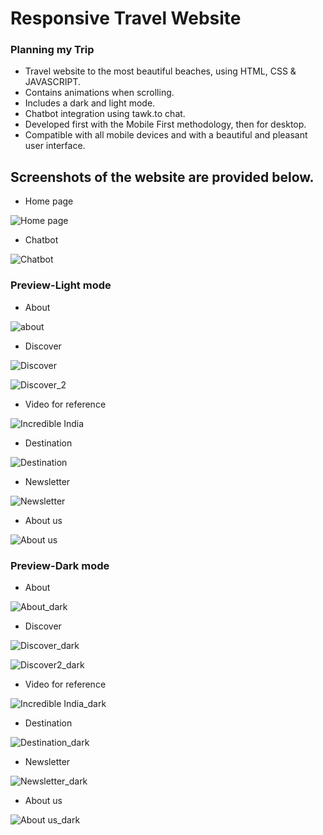 # Responsive Travel Website 
###  Planning my Trip 

- Travel website to the most beautiful beaches, using HTML, CSS & JAVASCRIPT.
- Contains animations when scrolling.
- Includes a dark and light mode.
- Chatbot integration using tawk.to chat.
- Developed first with the Mobile First methodology, then for desktop.
- Compatible with all mobile devices and with a beautiful and pleasant user interface.
## Screenshots of the website are provided below.
- Home page

![Home page](https://user-images.githubusercontent.com/44429049/175069472-f817adcc-1c57-45de-bd5c-6f12866099de.jpeg)

- Chatbot

![Chatbot](https://user-images.githubusercontent.com/44429049/175069846-020d5e3e-f9c7-4ee0-a543-c86c75a0b48c.jpeg)
### Preview-Light mode

- About

![about](https://user-images.githubusercontent.com/44429049/175070650-67f002b8-bcfb-4b20-a602-2f30cad48025.jpeg)

- Discover

![Discover](https://user-images.githubusercontent.com/44429049/175070947-d5f8e1a8-20de-4190-9f68-2a827cd9b9a2.jpeg)

![Discover_2](https://user-images.githubusercontent.com/44429049/175071465-aedbf127-80da-45c7-b8af-8c163760268d.jpeg)

- Video for reference 

![Incredible India](https://user-images.githubusercontent.com/44429049/175072042-00074587-8585-4de6-ac7b-5b4d8e6b1ff3.jpeg)

- Destination

![Destination](https://user-images.githubusercontent.com/44429049/175072216-cd5807a2-65bd-44b8-bc4d-c6e17d524a9e.jpeg)

- Newsletter

![Newsletter](https://user-images.githubusercontent.com/44429049/175072344-d0c0f5f3-4f59-4d9a-9c0b-ac3050c52da6.jpeg)

- About us

![About us](https://user-images.githubusercontent.com/44429049/175072556-c2ebe2ed-0b86-4108-a64f-ed1eb4cd5c01.jpeg)
### Preview-Dark mode

- About

![About_dark](https://user-images.githubusercontent.com/44429049/175072769-c3c1f6ff-0be6-4de6-af9d-a375a5130ad2.jpeg)

- Discover

![Discover_dark](https://user-images.githubusercontent.com/44429049/175073336-dedc2035-33ee-490c-ba88-28759ea4c7cd.jpeg)

![Discover2_dark](https://user-images.githubusercontent.com/44429049/175073394-448fa773-8bd0-4933-abc0-0d68a9611b29.jpeg)

- Video for reference

![Incredible India_dark](https://github.com/iamkarandeepsingh/Planning-my-Trip/assets/44429049/18f07c1a-a1ce-48ac-951d-e4620d0af77c)

- Destination

![Destination_dark](https://user-images.githubusercontent.com/44429049/175073537-fb158661-5267-40b0-8cd4-dcc3bc476b6e.jpeg)

- Newsletter

![Newsletter_dark](https://user-images.githubusercontent.com/44429049/175073604-a9696505-7730-4577-90ed-6b215df90541.jpeg)

- About us

![About us_dark](https://user-images.githubusercontent.com/44429049/175073656-36732153-436e-4f9a-b4b2-949d47b553a1.jpeg)

